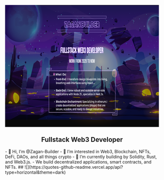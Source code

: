 <picture>
<img align="center" src="assets/banner.png" alt="Banner Karas" height="400px" width="100%" />
</picture>
<h2 align="center">Fullstack Web3 Developer</h3>
- 👋 Hi, I’m @Zagan-Builder
- 👀 I’m interested in Web3, Blockchain, NFTs, DeFi, DAOs, and all things crypto
- 🌱 I’m currently building by Solidity, Rust, and Web3.js.
- We build decentralized applications, smart contracts, and NFTs.
## ![](https://quotes-github-readme.vercel.app/api?type=horizontal&theme=dark)